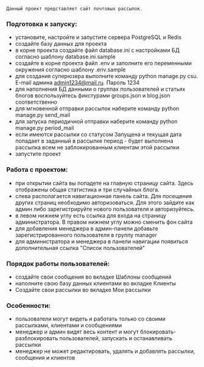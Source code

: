     Данный проект представляет сайт почтовых рассылок.

### Подготовка к запуску:
* установите, настройте и запустите сервера PostgreSQL и Redis
* создайте базу данных для проекта
* в корне проекта создайте файл database.ini с настройками БД согласно шаблону database.ini.sample
* создайте в корне проекта файл .env и заполните его переменными окружения согласно шаблону .env.sample
* для создания суперюзера выполните команду python manage.py csu. E-mail админа admin1234@mail.ru. Пароль 1234
* для наполнения БД данными о группах пользователей и статьях блогов воспользуйтесь фикстурами groups.json и blog.json соответственно
* для мгновенной отправки рассылок наберите команду python manage.py send_mail
* для запуска периодичной отправки наберите команду python manage.py period_mail
* если имеются рассылки со статусом Запущена и текущая дата попадает в заданный в рассылке период - будет выполнена рассылка всем не заблокированным клиентам этой рассылки
* запустите проект

### Работа с проектом:
* при открытии сайта вы попадете на главную страницу сайта. Здесь отображены общая статистика и три случайных блога.
* слева располагается навигационная панель сайта. Для посещения других страниц необходимо авторизоваться. Для этого зайдите как админ либо зарегистрируйте нового пользователя и авторизуйтесь.
* в левом нижнем углу есть ссылка для входа на страницу администратора. В правом нижнем углу можно сменить фон сайта
* для добавления менеджера в админ-панели добавьте зарегистрированного пользователя в группу manager
* для администратора и менеджера в панели навигации появиться дополнительная ссылка "Список пользователей"

### Порядок работы пользователей:
* создайте свои сообщения во вкладке Шаблоны сообщений
* наполните свою базу данных клиентами во вкладке Клиенты
* Создайте свои рассылки во вкладке Мои рассылки

### Особенности:
* пользователи могут видеть и работать только со своими рассылками, клиентами и сообщениями
* менеджер и админ видят весь контент и могут блокировать-разблокировать пользователей, запускать и останавливать рассылки
* менеджер не может редактировать, удалять и добавлять рассылки, сообщения и клиентов 